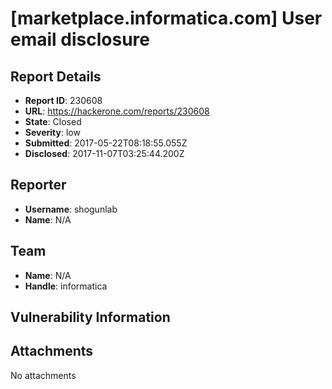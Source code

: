# [marketplace.informatica.com] User email disclosure

## Report Details
- **Report ID**: 230608
- **URL**: https://hackerone.com/reports/230608
- **State**: Closed
- **Severity**: low
- **Submitted**: 2017-05-22T08:18:55.055Z
- **Disclosed**: 2017-11-07T03:25:44.200Z

## Reporter
- **Username**: shogunlab
- **Name**: N/A

## Team
- **Name**: N/A
- **Handle**: informatica

## Vulnerability Information


## Attachments
No attachments
